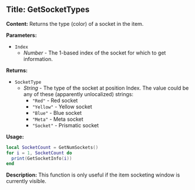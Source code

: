 ## Title: GetSocketTypes

**Content:**
Returns the type (color) of a socket in the item.

**Parameters:**
- `Index`
  - *Number* - The 1-based index of the socket for which to get information.

**Returns:**
- `SocketType`
  - *String* - The type of the socket at position Index. The value could be any of these (apparently unlocalized) strings:
    - `"Red"` - Red socket
    - `"Yellow"` - Yellow socket
    - `"Blue"` - Blue socket
    - `"Meta"` - Meta socket
    - `"Socket"` - Prismatic socket

**Usage:**
```lua
local SocketCount = GetNumSockets()
for i = 1, SocketCount do
  print(GetSocketInfo(i))
end
```

**Description:**
This function is only useful if the item socketing window is currently visible.